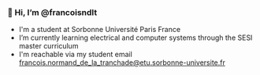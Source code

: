 ### 👋 Hi, I’m @francoisndlt 
- I'm a student at Sorbonne Université Paris France 
- I’m currently learning electrical and computer systems through the SESI master curriculum  
- I'm reachable via my student email francois.normand_de_la_tranchade@etu.sorbonne-universite.fr
